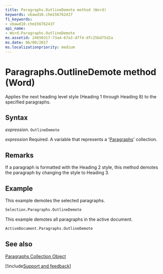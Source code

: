 ```yaml
---
title: Paragraphs.OutlineDemote method (Word)
keywords: vbawd10.chm156762437
f1_keywords:
- vbawd10.chm156762437
api_name:
- Word.Paragraphs.OutlineDemote
ms.assetid: 24650317-73a4-67a3-d7f4-dfc25bd75d2a
ms.date: 06/08/2017
ms.localizationpriority: medium
---
```



# Paragraphs.OutlineDemote method (Word)

Applies the next heading level style (Heading 1 through Heading 8) to the specified paragraphs.


## Syntax

_expression_. `OutlineDemote`

_expression_ Required. A variable that represents a '[Paragraphs](Word.paragraphs.md)' collection.


## Remarks

If a paragraph is formatted with the Heading 2 style, this method demotes the paragraph by changing the style to Heading 3.


## Example

This example demotes the selected paragraphs.


```vb
Selection.Paragraphs.OutlineDemote
```

This example demotes all paragraphs in the active document.




```vb
ActiveDocument.Paragraphs.OutlineDemote
```


## See also


[Paragraphs Collection Object](Word.paragraphs.md)

[!include[Support and feedback](~/includes/feedback-boilerplate.md)]